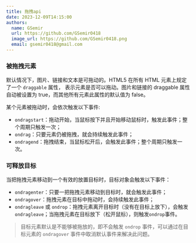 ```yaml
---
title: 拖拽api
date: 2023-12-09T14:15:00
authors:
  name: GSemir
  url: https://github.com/GSemir0418
  image_url: https://github.com/GSemir0418.png
  email: gsemir0418@gmail.com
---
```


### 被拖拽元素

默认情况下，图片、链接和文本是可拖动的。HTML5 在所有 HTML 元素上规定了一个 `draggable` 属性， 表示元素是否可以拖动。图片和链接的 draggable 属性自动被设置为 true，而其他所有元素此属性的默认值为 false。

某个元素被拖动时，会依次触发以下事件:

- `ondragstart`：拖动开始，当鼠标按下并且开始移动鼠标时，触发此事件；整个周期只触发一次；
- `ondrag`：只要元素仍被拖拽，就会持续触发此事件；
- `ondragend`：拖拽结束，当鼠标松开后，会触发此事件；整个周期只触发一次。

### 可释放目标

当把拖拽元素移动到一个有效的放置目标时，目标对象会触发以下事件：

- `ondragenter`：只要一把拖拽元素移动到目标时，就会触发此事件；
- `ondragover`：拖拽元素在目标中拖动时，会持续触发此事件；
- `ondragleave` 或 `ondrop`：拖拽元素离开目标时（没有在目标上放下），会触发`ondragleave`；当拖拽元素在目标放下（松开鼠标），则触发`ondrop`事件。

> 目标元素默认是不能够被拖放的，即不会触发 `ondrop` 事件，可以通过在目标元素的 `ondragover` 事件中取消默认事件来解决此问题。
